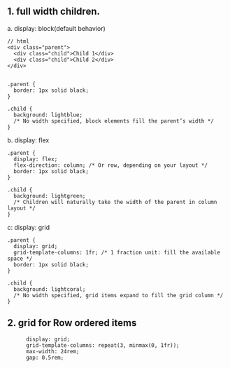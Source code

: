 ## 1. full width children.

a. display: block(default behavior)

```
// html
<div class="parent">
  <div class="child">Child 1</div>
  <div class="child">Child 2</div>
</div>
```

```

.parent {
  border: 1px solid black;
}

.child {
  background: lightblue;
  /* No width specified, block elements fill the parent’s width */
}

```

b. display: flex

```
.parent {
  display: flex;
  flex-direction: column; /* Or row, depending on your layout */
  border: 1px solid black;
}

.child {
  background: lightgreen;
  /* Children will naturally take the width of the parent in column layout */
}
```

c: display: grid

```
.parent {
  display: grid;
  grid-template-columns: 1fr; /* 1 fraction unit: fill the available space */
  border: 1px solid black;
}

.child {
  background: lightcoral;
  /* No width specified, grid items expand to fill the grid column */
}
```

## 2. grid for Row ordered items

```
      display: grid;
      grid-template-columns: repeat(3, minmax(0, 1fr));
      max-width: 24rem;
      gap: 0.5rem;
```
